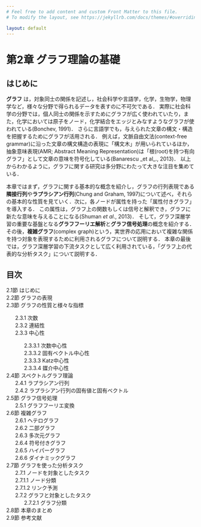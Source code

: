```yaml
---
# Feel free to add content and custom Front Matter to this file.
# To modify the layout, see https://jekyllrb.com/docs/themes/#overriding-theme-defaults

layout: default
---
```

<h1>第2章 グラフ理論の基礎</h1>

<h2>はじめに</h2>
<b>グラフ</b> は，対象同士の関係を記述し，社会科学や言語学，化学，生物学，物理学など，様々な分野で得られるデータを表すのに不可欠である．
実際に社会科学の分野では，個人同士の関係を示すためにグラフが広く使われていたり，また，化学においては原子をノード，化学結合をエッジとみなすようなグラフが使われている(Bonchev, 1991)．
さらに言語学でも，与えられた文章の構文・構造を把握するためにグラフが活用される．
例えば，文脈自由文法(context-free grammar)に沿った文章の構文構造の表現に「構文木」が用いられているほか，抽象意味表現(AMR; Abstract Meaning Representation)は「根(root)を持つ有向グラフ」として文章の意味を符号化している(Banarescu _et al_., 2013)．
以上からわかるように，グラフに関する研究は多分野にわたって大きな注目を集めている．

本章ではまず，グラフに関する基本的な概念を紹介し，グラフの行列表現である<b>隣接行列</b>や<b>ラプラシアン行列</b>(Chung and Graham, 1997)について述べ，それらの基本的な性質を見ていく．次に，各ノードが属性を持った「属性付きグラフ」を導入する．
この属性は，グラフ上の関数もしくは信号と解釈でき，グラフに新たな意味を与えることになる(Shuman _et al_., 2013)．
そして，グラフ深層学習の重要な基盤となる<b>グラフフーリエ解析</b>と<b>グラフ信号処理</b>の概念を紹介する．
その後，<b>複雑グラフ</b>(complex graph)という，実世界の応用において複雑な関係を持つ対象を表現するために利用されるグラフについて説明する．
本章の最後では，グラフ深層学習の下流タスクとして広く利用されている，「グラフ上の代表的な分析タスク」について説明する．

<h2>目次</h2>
<ul style="list-style-type: none; padding-left:0; margin-left:0;">
  <li>2.1節 はじめに</li>
  <li>2.2節 グラフの表現</li>
  <li>2.3節 グラフの性質と様々な指標</li>
  <ul style="list-style-type: none; margin-left:0;">
    <li>2.3.1 次数</li>
    <li>2.3.2 連結性</li>
    <li>2.3.3 中心性</li>
    <ul style="list-style-type: none; margin-left:0;">
      <li>2.3.3.1 次数中心性</li>
      <li>2.3.3.2 固有ベクトル中心性</li>
      <li>2.3.3.3 Katz中心性</li>
      <li>2.3.3.4 媒介中心性</li>
    </ul>
  </ul>
  <li>2.4節 スペクトルグラフ理論
  <ul style="list-style-type: none; margin-left:0;">
    <li>2.4.1 ラプラシアン行列</li>
    <li>2.4.2 ラプラシアン行列の固有値と固有ベクトル</li>
  </ul>
  </li>
  <li>2.5節 グラフ信号処理
  <ul style="list-style-type: none; margin-left:0;">
    <li>2.5.1 グラフフーリエ変換</li>
  </ul>
  </li>
  <li>2.6節 複雑グラフ
  <ul style="list-style-type: none; margin-left:0;">
    <li>2.6.1 ヘテログラフ</li>
    <li>2.6.2 二部グラフ</li>
    <li>2.6.3 多次元グラフ</li>
    <li>2.6.4 符号付きグラフ</li>
    <li>2.6.5 ハイパーグラフ</li>
    <li>2.6.6 ダイナミックグラフ</li>
  </ul>
  </li>
  <li>2.7節 グラフを使った分析タスク
    <ul style="list-style-type: none; margin-left:0;">
      <li>2.7.1 ノードを対象としたタスク
        <ul style="list-style-type: none; padding-left:0;">
          <li>2.7.1.1 ノード分類</li>
          <li>2.7.1.2 リンク予測</li>
        </ul>
      </li>
      <li>2.7.2 グラフと対象としたタスク
        <ul style="list-style-type: none; margin-left:0;">
          <li>2.7.2.1 グラフ分類</li>
        </ul>
      </li>
    </ul>
  </li>
  <li>2.8節 本章のまとめ</li>
  <li>2.9節 参考文献</li>
</ul>
